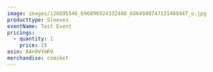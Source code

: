 ```yaml
---
image: images/120895546_696096924332480_6864949747131489447_o.jpg
producttype: Sleeves
eventName: Test Event
pricings:
  - quantity: 1
    price: 25
asin: A4n9VYmR9
merchandise: comiket
---
```

